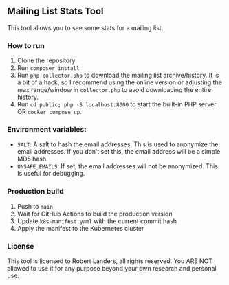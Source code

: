 ## Mailing List Stats Tool

This tool allows you to see some stats for a mailing list.

### How to run

1. Clone the repository
2. Run `composer install`
3. Run `php collector.php` to download the mailing list archive/history. It is a bit of a hack, so I recommend using the
   online version or adjusting the max range/window in `collector.php` to avoid downloading the entire history.
4. Run `cd public; php -S localhost:8000` to start the built-in PHP server OR `docker compose up`.

### Environment variables:

- `SALT`: A salt to hash the email addresses. This is used to anonymize the email addresses. If you don’t set this, the
  email address will be a simple MD5 hash.
- `UNSAFE_EMAILS`: If set, the email addresses will not be anonymized. This is useful for debugging.

### Production build

1. Push to `main`
2. Wait for GitHub Actions to build the production version
3. Update `k8s-manifest.yaml` with the current commit hash
4. Apply the manifest to the Kubernetes cluster

### License

This tool is licensed to Robert Landers, all rights reserved. You ARE NOT allowed to use it for any purpose beyond your
own research and personal use.
